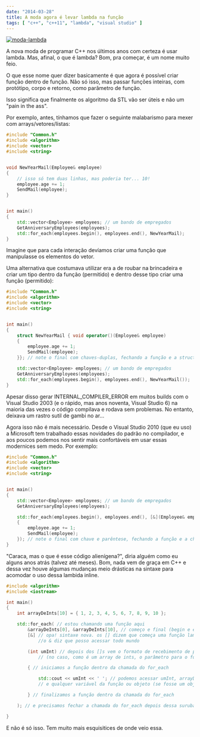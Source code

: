 ```yaml
---
date: "2014-03-28"
title: A moda agora é levar lambda na função
tags: [ "c++", "c++11", "lambda", "visual studio" ]
---
```


[![moda-lambda](http://i.imgur.com/bYiA9RR.jpg)](/images/13469488213_d22f6b1e92_o.jpg)

A nova moda de programar C++ nos últimos anos com certeza é usar lambda. Mas, afinal, o que é lambda? Bom, pra começar, é um nome muito feio.

O que esse nome quer dizer basicamente é que agora é possível criar função dentro de função. Não só isso, mas passar funções inteiras, com protótipo, corpo e retorno, como parâmetro de função.

Isso significa que finalmente os algoritmo da STL vão ser úteis e não um "pain in the ass".

Por exemplo, antes, tínhamos que fazer o seguinte malabarismo para mexer com arrays/vetores/listas:

```cpp
#include "Common.h"
#include <algorithm>
#include <vector>
#include <string>


void NewYearMail(Employee& employee)
{
	// isso só tem duas linhas, mas poderia ter... 10!
	employee.age += 1;
	SendMail(employee);
}


int main()
{
	std::vector<Employee> employees; // um bando de empregados
	GetAnniversaryEmployees(employees);
	std::for_each(employees.begin(), employees.end(), NewYearMail);
}

```


Imagine que para cada interação devíamos criar uma função que manipulasse os elementos do vetor.

Uma alternativa que costumava utilizar era a de roubar na brincadeira e criar um tipo dentro da função (permitido) e dentro desse tipo criar uma função (permitido):

```cpp
#include "Common.h"
#include <algorithm>
#include <vector>
#include <string>


int main()
{
	struct NewYearMail { void operator()(Employee& employee)
	{
		employee.age += 1;
		SendMail(employee);
	}}; // note o final com chaves-duplas, fechando a função e a struct

	std::vector<Employee> employees; // um bando de empregados
	GetAnniversaryEmployees(employees);
	std::for_each(employees.begin(), employees.end(), NewYearMail());
}

```


Apesar disso gerar INTERNAL_COMPILER_ERROR em muitos builds com o Visual Studio 2003 (e o rápido, mas anos noventa, Visual Studio 6) na maioria das vezes o código compilava e rodava sem problemas. No entanto, deixava um rastro sutil de gambi no ar...

Agora isso não é mais necessário. Desde o Visual Studio 2010 (que eu uso) a Microsoft tem trabalhado essas novidades do padrão no compilador, e aos poucos podemos nos sentir mais confortáveis em usar essas modernices sem medo. Por exemplo:

```cpp
#include "Common.h"
#include <algorithm>
#include <vector>
#include <string>


int main()
{
	std::vector<Employee> employees; // um bando de empregados
	GetAnniversaryEmployees(employees);

	std::for_each(employees.begin(), employees.end(), [&](Employee& employee)
	{
		employee.age += 1;
		SendMail(employee);
	}); // note o final com chave e parêntese, fechando a função e a chamada do for_each
}

```


"Caraca, mas o que é esse código alienígena?", diria alguém como eu alguns anos atrás (talvez até meses). Bom, nada vem de graça em C++ e dessa vez houve algumas mudanças meio drásticas na sintaxe para acomodar o uso dessa lambida inline.

```cpp
#include <algorithm>
#include <iostream>

int main()
{
	int arrayDeInts[10] = { 1, 2, 3, 4, 5, 6, 7, 8, 9, 10 };

	std::for_each( // estou chamando uma função aqui
		&arrayDeInts[0], &arrayDeInts[10], // começo e final (begin e end para STL)
		[&] // opa! sintaxe nova. os [] dizem que começa uma função lambida e 
			//o & diz que posso acessar todo mundo

		(int umInt) // depois dos []s vem o formato de recebimento de parâmetros de uma função
			// (no caso, como é um array de ints, o parâmetro para o for_each tem que ser um int)

		{ // iniciamos a função dentro da chamada do for_each

			std::cout << umInt << ' '; // podemos acessar umInt, arrayDeInts 
			// e qualquer variável da função ou objeto (se fosse um objeto)

		} // finalizamos a função dentro da chamada do for_each

	); // e precisamos fechar a chamada do for_each depois dessa suruba toda

}
```


E não é só isso. Tem muito mais esquisitices de onde veio essa.
